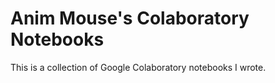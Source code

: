 # Anim Mouse's Colaboratory Notebooks
This is a collection of Google Colaboratory notebooks I wrote.